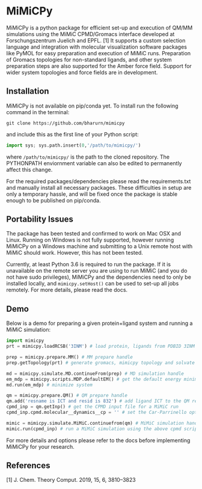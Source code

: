# MiMiCPy
MiMiCPy is a python package for efficient set-up and execution of QM/MM simulations using the MiMiC CPMD/Gromacs interface developed at Forschungszentrum Juelich and EPFL. [1] It supports a custom selection language and integration with molecular visualization software packages like PyMOL for easy preparation and execution of MiMiC runs. Preparation of Gromacs topologies for non-standard ligands, and other system preparation steps are also supported for the Amber force field. Support for wider system topologies and force fields are in development.

## Installation
MiMiCPy is not available on pip/conda yet. To install run the following command in the terminal:
```
git clone https://github.com/bharurn/mimicpy
```
and include this as the first line of your Python script:
```python
import sys; sys.path.insert(0,'/path/to/mimicpy/')
```
where `/path/to/mimicpy/` is the path to the cloned repository. The PYTHONPATH enviornment variable can also be edited to permanently affect this change.

For the required packages/dependencies please read the requirements.txt and manually install all necessary packages.
These difficulties in setup are only a temporary hassle, and will be fixed once the package is stable enough to be published on pip/conda.

## Portability Issues
The package has been tested and confirmed to work on Mac OSX and Linux. Running on Windows is not fully supported, however running MiMiCPy on a Windows machine and submitting to a Unix remote host with MiMiC should work. However, this has not been tested.

Currently, at least Python 3.6 is required to run the package. If it is unavailable on the remote server you are using to run MiMiC (and you do not have sudo privileges), MiMiCPy and the dependencies need to only be installed locally, and `mimicpy.setHost()` can be used to set-up all jobs remotely. For more details, please read the docs.

## Demo
Below is a demo for preparing a given protein+ligand system and running a MiMiC simulation:
```python
import mimicpy
prt = mimicpy.loadRCSB('3INM') # load protein, ligands from PDBID 3INM and generate ligand topologies

prep = mimicpy.prepare.MM() # MM prepare handle
prep.getTopology(prt) # generate gromacs, mimicpy topology and solvate

md = mimicpy.simulate.MD.continueFrom(prep) # MD simulation handle
em_mdp = mimicpy.scripts.MDP.defaultEM() # get the default energy minimization MDP Gromacs file
md.run(em_mdp) # minimize system

qm = mimicpy.prepare.QM() # QM prepare handle
qm.add('resname is ICT and resid is 832') # add ligand ICT to the QM region
cpmd_inp = qm.getInp() # get the CPMD input file for a MiMiC run
cpmd_inp.cpmd.molecular__dynamics__cp = '' # set the Car-Parrinello option ON in the input script

mimic = mimicpy.simulate.MiMiC.continuefrom(qm) # MiMiC simulation handle
mimic.run(cpmd_inp) # run a MiMiC simulation using the above cpmd script
```
For more details and options please refer to the docs before implementing MiMiCPy for your research.
 
## References
[1] J. Chem. Theory Comput. 2019, 15, 6, 3810–3823
